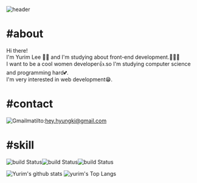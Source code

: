 

<!--
**lyl117/lyl117** is a ✨ _special_ ✨ repository because its `README.md` (this file) appears on your GitHub profile.

Here are some ideas to get you started:

- 🔭 I’m currently working on ...
- 🌱 I’m currently learning ...
- 👯 I’m looking to collaborate on ...
- 🤔 I’m looking for help with ...
- 💬 Ask me about ...
- 📫 How to reach me: ...
- 😄 Pronouns: ...
- ⚡ Fun fact: ...
-->
![header](https://capsule-render.vercel.app/api?type=waving&color=FFDF80&hight=200&section=header&text=😄Yuyu👩🏻‍💻&fontSize=70&fontColor=F7F7F9)
# #about
Hi there! <br>
I'm Yurim Lee 👩🏻 and I'm studying about front-end development.👩🏻‍💻<br>
I want to be a cool women developer👍.so I'm studying computer science and programming hard💕.<br>
I'm very interested in web development😁.<br>

# #contact
![Gmail](https://img.shields.io/badge/Gmail-F7DF1E?style=flat-square&logo=Gmail&logoColor=black)matilto:hey.hyungki@gmail.com

# #skill
![build Status](https://img.shields.io/badge/-javascript-ffffff?style=flat&logo=javascript)![build Status](https://img.shields.io/badge/-html-FFAC7D?style=flat&logo=html5)![build Status](https://img.shields.io/badge/-css-7D8AFF?style=flat&logo=css3)

![Yurim's github stats](https://github-readme-stats.vercel.app/api?username=lyl117&theme=merko)    ![yurim's Top Langs](https://github-readme-stats.vercel.app/api/top-langs?username=lyl117&layout=compact&theme=dracula)
